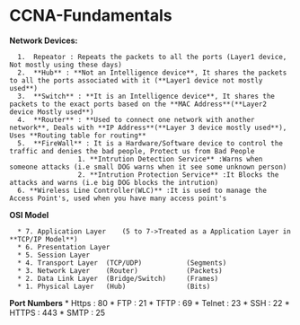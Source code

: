 # CCNA-Fundamentals

**Network Devices:**

      1.  Repeator : Repeats the packets to all the ports (Layer1 device, Not mostly using these days)
      2.  **Hub** : **Not an Intelligence device**, It shares the packets to all the ports associated with it (**Layer1 device not mostly used**)
      3.  **Switch** : **It is an Intelligence device**, It shares the packets to the exact ports based on the **MAC Address**(**Layer2 device Mostly used**)
      4.  **Router** : **Used to connect one network with another network**, Deals with **IP Address**(**Layer 3 device mostly used**), Uses **Routing table for routing**
      5.  **FireWall** : It is a Hardware/Software device to control the traffic and denies the bad people, Protect us from Bad People
                     1. **Intrution Detection Service** :Warns when someone attacks (i.e small DOG warns when it see some unknown person)
                     2. **Intrution Protection Service** :It Blocks the attacks and warns (i.e big DOG blocks the intrution)
      6. **Wireless Line Controller(WLC)** :It is used to manage the Access Point's, used when you have many access point's
   
   
**OSI Model**

      * 7. Application Layer    (5 to 7->Treated as a Application Layer in **TCP/IP Model**) 
      * 6. Presentation Layer
      * 5. Session Layer
      * 4. Transport Layer  (TCP/UDP)           (Segments)
      * 3. Network Layer    (Router)            (Packets)
      * 2. Data Link Layer  (Bridge/Switch)     (Frames)
      * 1. Physical Layer   (Hub)               (Bits)
      
      
**Port Numbers**
      * Https : 80  * FTP : 21 * TFTP : 69 * Telnet : 23 * SSH : 22 * HTTPS : 443 * SMTP : 25
